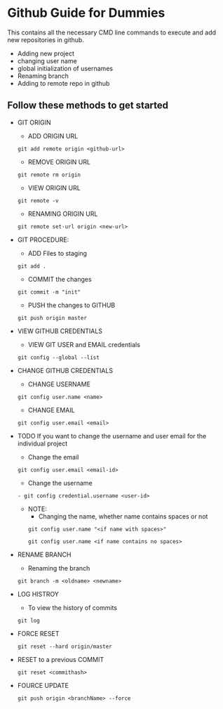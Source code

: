 # Github Guide for Dummies
This contains all the necessary CMD line commands to execute and add new repositories in github. 
- Adding new project
- changing user name
- global initialization of usernames
- Renaming branch
- Adding to remote repo in github


## Follow these methods to get started

- GIT ORIGIN 
	- ADD ORIGIN URL
	```console
	git add remote origin <github-url>
	```
	- REMOVE ORIGIN URL
	```console
	git remote rm origin
	```
	- VIEW ORIGIN URL
	```console
	git remote -v
	```
	- RENAMING ORIGIN URL
	```console
	git remote set-url origin <new-url>
	```

- GIT PROCEDURE:
	- ADD Files to staging
	```console
	git add .
	```
	- COMMIT the changes
	```console
	git commit -m "init"
	```
	- PUSH the changes to GITHUB
	```console
	git push origin master
	```

- VIEW GITHUB CREDENTIALS
	- VIEW GIT USER and EMAIL credentials
	```console
	git config --global --list
	```
- CHANGE GITHUB CREDENTIALS
	- CHANGE USERNAME
	```console
	git config user.name <name>
	```
	- CHANGE EMAIL
	```console
	git config user.email <email>
	```


- TODO
	If you want to change the username and user email for the individual project
	- Change the email
	```console
	git config user.email <email-id>
	```
	- Change the username
	```console
	- git config credential.username <user-id>
	```
	- NOTE:
		- Changing the name, whether name contains spaces or not
		```console
		git config user.name "<if name with spaces>"
		```
		```console
		git config user.name <if name contains no spaces>
		```


- RENAME BRANCH
	- Renaming the branch
	```console
	git branch -m <oldname> <newname>
	```

- LOG HISTROY
	- To view the history of commits
	```console
	git log
	```
- FORCE RESET
	```console
	git reset --hard origin/master 
	```
- RESET to a previous COMMIT
	```console
	git reset <commithash>
	```
- FOURCE UPDATE
	```console
	git push origin <branchName> --force
	```
	
